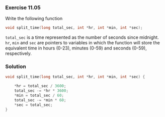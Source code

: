 ### Exercise 11.05
Write the following function

```c
void split_time(long total_sec, int *hr, int *min, int *sec);
```

`total_sec` is a time represented as the number of seconds since midnight. `hr`,
`min` and `sec` are pointers to variables in which the function will store the
equivalent time in hours (0-23), minutes (0-59) and seconds (0-59),
respectively.

### Solution

```c
void split_time(long total_sec, int *hr, int *min, int *sec) {

    *hr = total_sec / 3600;
    total_sec -= *hr * 3600;
    *min = total_sec / 60;
    total_sec -= *min * 60;
    *sec = total_sec;
}
```
